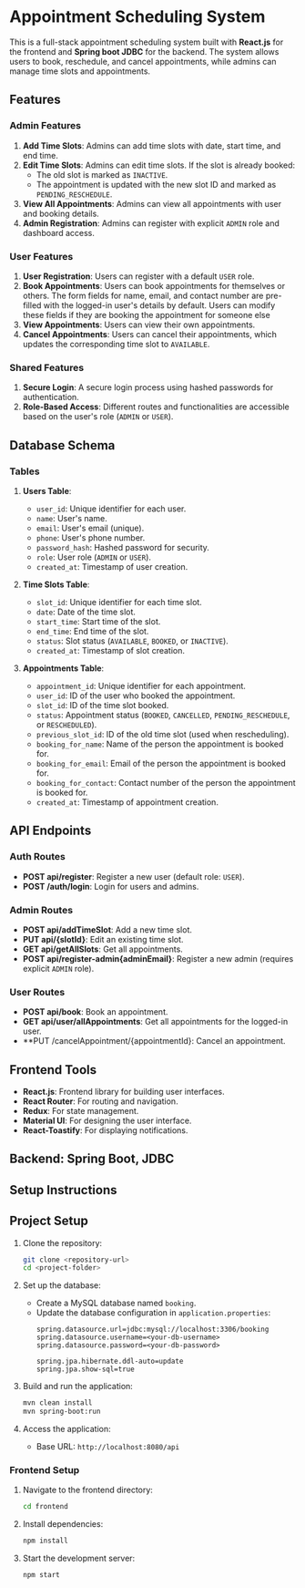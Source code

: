 # Appointment Scheduling System

This is a full-stack appointment scheduling system built with **React.js** for the frontend and **Spring boot JDBC** for the backend. The system allows users to book, reschedule, and cancel appointments, while admins can manage time slots and appointments.

## Features

### Admin Features
1. **Add Time Slots**: Admins can add time slots with date, start time, and end time.
2. **Edit Time Slots**: Admins can edit time slots. If the slot is already booked:
   - The old slot is marked as `INACTIVE`.
   - The appointment is updated with the new slot ID and marked as `PENDING_RESCHEDULE`.
3. **View All Appointments**: Admins can view all appointments with user and booking details.
4. **Admin Registration**: Admins can register with explicit `ADMIN` role and dashboard access.

### User Features
1. **User Registration**: Users can register with a default `USER` role.
2. **Book Appointments**: Users can book appointments for themselves or others.
                          The form fields for name, email, and contact number are pre-filled with the logged-in user's details by default.
                          Users can modify these fields if they are booking the appointment for someone else
3. **View Appointments**: Users can view their own appointments.
4. **Cancel Appointments**: Users can cancel their appointments, which updates the corresponding time slot to `AVAILABLE`.

### Shared Features
1. **Secure Login**: A secure login process using hashed passwords for authentication.
2. **Role-Based Access**: Different routes and functionalities are accessible based on the user's role (`ADMIN` or `USER`).

## Database Schema

### Tables
1. **Users Table**:
   - `user_id`: Unique identifier for each user.
   - `name`: User's name.
   - `email`: User's email (unique).
   - `phone`: User's phone number.
   - `password_hash`: Hashed password for security.
   - `role`: User role (`ADMIN` or `USER`).
   - `created_at`: Timestamp of user creation.

2. **Time Slots Table**:
   - `slot_id`: Unique identifier for each time slot.
   - `date`: Date of the time slot.
   - `start_time`: Start time of the slot.
   - `end_time`: End time of the slot.
   - `status`: Slot status (`AVAILABLE`, `BOOKED`, or `INACTIVE`).
   - `created_at`: Timestamp of slot creation.

3. **Appointments Table**:
   - `appointment_id`: Unique identifier for each appointment.
   - `user_id`: ID of the user who booked the appointment.
   - `slot_id`: ID of the time slot booked.
   - `status`: Appointment status (`BOOKED`, `CANCELLED`, `PENDING_RESCHEDULE`, or `RESCHEDULED`).
   - `previous_slot_id`: ID of the old time slot (used when rescheduling).
   - `booking_for_name`: Name of the person the appointment is booked for.
   - `booking_for_email`: Email of the person the appointment is booked for.
   - `booking_for_contact`: Contact number of the person the appointment is booked for.
   - `created_at`: Timestamp of appointment creation.

## API Endpoints

### Auth Routes
- **POST api/register**: Register a new user (default role: `USER`).
- **POST /auth/login**: Login for users and admins.

### Admin Routes
- **POST api/addTimeSlot**: Add a new time slot.
- **PUT api/{slotId}**: Edit an existing time slot.
- **GET api/getAllSlots**: Get all appointments.
- **POST api/register-admin{adminEmail}**: Register a new admin (requires explicit `ADMIN` role).

### User Routes
- **POST api/book**: Book an appointment.
- **GET api/user/allAppointments**: Get all appointments for the logged-in user.
- **PUT /cancelAppointment/{appointmentId}: Cancel an appointment.

## Frontend Tools
- **React.js**: Frontend library for building user interfaces.
- **React Router**: For routing and navigation.
- **Redux**: For state management.
- **Material UI**: For designing the user interface.
- **React-Toastify**: For displaying notifications.

## Backend: Spring Boot, JDBC

## Setup Instructions

## **Project Setup**

1. Clone the repository:
   ```bash
   git clone <repository-url>
   cd <project-folder>
   ```

2. Set up the database:
   - Create a MySQL database named `booking`.
   - Update the database configuration in `application.properties`:
     ```properties
     spring.datasource.url=jdbc:mysql://localhost:3306/booking
     spring.datasource.username=<your-db-username>
     spring.datasource.password=<your-db-password>

     spring.jpa.hibernate.ddl-auto=update
     spring.jpa.show-sql=true
     ```

3. Build and run the application:
   ```bash
   mvn clean install
   mvn spring-boot:run
   ```

4. Access the application:
   - Base URL: `http://localhost:8080/api`


### Frontend Setup
1. Navigate to the frontend directory:
   ```bash
   cd frontend
   ```
2. Install dependencies:
   ```bash
   npm install
   ```
3. Start the development server:
   ```bash
   npm start
   ```
